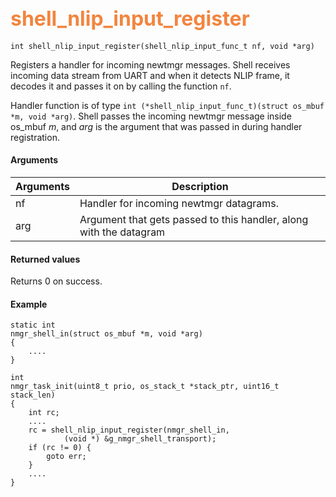 ## <font color="#F2853F" style="font-size:24pt"> shell_nlip_input_register </font>

```no-highlight
int shell_nlip_input_register(shell_nlip_input_func_t nf, void *arg)
```

Registers a handler for incoming newtmgr messages. Shell receives incoming data stream from UART and when it detects NLIP frame, it decodes it and passes it on by calling the function `nf`.

Handler function is of type `int (*shell_nlip_input_func_t)(struct os_mbuf *m, void *arg)`. Shell passes the incoming newtmgr message inside os_mbuf *m*, and *arg* is the argument that was passed in during handler registration.

#### Arguments

| Arguments | Description |
|-----------|-------------|
| nf | Handler for incoming newtmgr datagrams.  |
| arg | Argument that gets passed to this handler, along with the datagram |

#### Returned values

Returns 0 on success.

#### Example

```no-highlight
static int
nmgr_shell_in(struct os_mbuf *m, void *arg)
{
    ....
}

int 
nmgr_task_init(uint8_t prio, os_stack_t *stack_ptr, uint16_t stack_len)
{
    int rc;
    ....
    rc = shell_nlip_input_register(nmgr_shell_in, 
            (void *) &g_nmgr_shell_transport);
    if (rc != 0) {
        goto err;
    }
    ....
}
```
